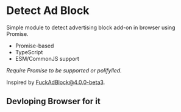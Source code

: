 # Detect Ad Block
Simple module to detect advertising block add-on in browser using Promise.

 - Promise-based
 - TypeScript
 - ESM/CommonJS support

*Require *Promise* to be supported or polifylled.*

Inspired by [FuckAdBlock@4.0.0-beta3](https://github.com/sitexw/FuckAdBlock/tree/4.0.0-beta.3).


## Devloping Browser for it 
